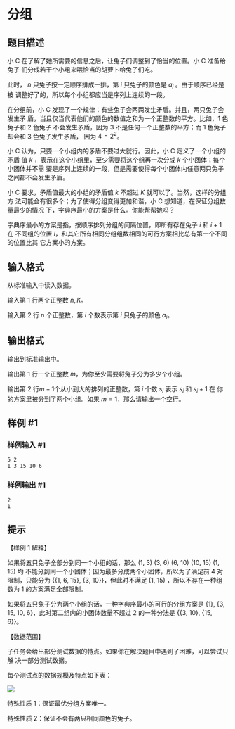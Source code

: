 # 分组

## 题目描述

小 C 在了解了她所需要的信息之后，让兔子们调整到了恰当的位置。小 C 准备给兔子 们分成若干个小组来喂恰当的胡萝卜给兔子们吃。

此时， $n$ 只兔子按一定顺序排成一排，第 $i$ 只兔子的颜色是 $a_i$ 。由于顺序已经是被 调整好了的，所以每个小组都应当是序列上连续的一段。

在分组前，小 C 发现了一个规律：有些兔子会两两发生矛盾。并且，两只兔子会发生矛 盾，当且仅当代表他们的颜色的数值之和为一个正整数的平方。比如，1 色兔子和 2 色兔子 不会发生矛盾，因为 3 不是任何一个正整数的平方；而 1 色兔子却会和 3 色兔子发生矛盾， 因为 $4 = 2^2$。

小 C 认为，只要一个小组内的矛盾不要过大就行。因此，小 C 定义了一个小组的矛盾 值 $k$ ，表示在这个小组里，至少需要将这个组再一次分成 $k$ 个小团体；每个小团体并不需 要是序列上连续的一段，但是需要使得每个小团体内任意两只兔子之间都不会发生矛盾。

小 C 要求，矛盾值最大的小组的矛盾值 $k$ 不超过 $K$ 就可以了。当然，这样的分组方 法可能会有很多个；为了使得分组变得更加和谐，小 C 想知道，在保证分组数量最少的情况 下，字典序最小的方案是什么。你能帮帮她吗？

字典序最小的方案是指，按顺序排列分组的间隔位置，即所有存在兔子 $i$ 和 $i + 1$ 在 不同组的位置 $i$，和其它所有相同分组组数相同的可行方案相比总有第一个不同的位置比其 它方案小的方案。


## 输入格式

从标准输入中读入数据。

输入第 1 行两个正整数 $n,K$。

输入第 2 行 $n$ 个正整数，第 $i$ 个数表示第 $i$ 只兔子的颜色 $a_i$。


## 输出格式

输出到标准输出中。

输出第 1 行一个正整数 $m$，为你至少需要将兔子分为多少个小组。

输出第 2 行$m-1$个从小到大的排列的正整数，第 $i$ 个数 $s_i$ 表示 $s_i$ 和 $s_i + 1$ 在 你的方案里被分到了两个小组。如果 $m = 1$，那么请输出一个空行。


## 样例 #1

### 样例输入 #1
```
5 2 
1 3 15 10 6
```

### 样例输出 #1

```
2
1
```

## 提示

【样例 1 解释】

如果将五只兔子全部分到同一个小组的话，那么 (1, 3) (3, 6) (6, 10) (10, 15) (1, 15) 均 不能分到同一个小团体；因为最多分成两个小团体，所以为了满足前 4 对限制，只能分为 {{1, 6, 15}, {3, 10}}，但此时不满足 (1, 15) ，所以不存在一种组数为 1 的方案满足全部限制。


如果将五只兔子分为两个小组的话，一种字典序最小的可行的分组方案是 {1}, {3, 15, 10, 6}，此时第二组内的小团体数量不超过 2 的一种分法是 {{3, 10}, {15, 6}}。

【数据范围】

子任务会给出部分测试数据的特点。如果你在解决题目中遇到了困难，可以尝试只解 决一部分测试数据。

每个测试点的数据规模及特点如下表：

 
  ![](https://cdn.luogu.com.cn/upload/pic/9809.png) 

特殊性质 1：保证最优分组方案唯一。

特殊性质 2：保证不会有两只相同颜色的兔子。

